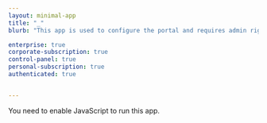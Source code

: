 ```yaml
---
layout: minimal-app
title: "_"
blurb: "This app is used to configure the portal and requires admin rights."

enterprise: true
corporate-subscription: true
control-panel: true
personal-subscription: true
authenticated: true


---
```


<link rel="manifest" href="manifest.json"/>

<script defer="defer" src="static/js/main.fad1db9e.js"></script>

<link href="static/css/main.bb5729ca.css" rel="stylesheet">

<noscript>You need to enable JavaScript to run this app.</noscript>

<div id="root"></div>
